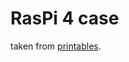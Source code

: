 # RasPi 4 case

taken from [printables](https://www.printables.com/model/566196-raspberry-pi-4-case).
